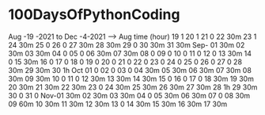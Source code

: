 # 100DaysOfPythonCoding
Aug -19 -2021 to Dec -4-2021
--> Aug  time (hour)
    19   1
    20   1
    21   0
    22   30m
    23   1
    24   30m
    25   0
    26   0
    27   30m
    28   30m
    29   0
    30   30m
    31   30m
Sep- 01  30m
    02   30m
    03   30m
    04   0
    05   0
    06   30m
    07   30m
    08   0
    09   0
    10   0
    11   0
    12   0
    13   30m
    14   0
    15   30m
    16   0
    17   0
    18   0
    19   0
    20   0
    21   0
    22   0
    23   0
    24   0
    25   0
    26   0
    27   0
    28   30m
    29   30m
    30   1h
Oct 01   0
    02   0
    03   0
    04   30m
    05   30m
    06   30m
    07   30m
    08   30m
    09   30m
    10   0
    11   0
    12   30m
    13   30m
    14   30m
    15   0
    16   0
    17   0
    18   30m
    19   30m
    20   30m
    21   30m
    22   30m
    23   0
    24   30m
    25   30m
    26   30m
    27   30m
    28   1h
    29   30m
    30   0
    31   0
Nov-01   30m
    02   30m
    03   30m
    04   0
    05   30m
    06   30m
    07   0
    08   30m
    09   60m
    10   30m
    11   30m
    12   30m
    13   0
    14   30m
    15   30m
    16   30m
    17   30m
